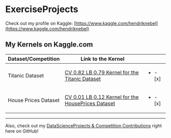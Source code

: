 # ExerciseProjects

Check out my profile on Kaggle: [https://www.kaggle.com/hendriknebel](https://www.kaggle.com/hendriknebel)

## My Kernels on Kaggle.com
| Dataset/Competition | Link to the Kernel ||
|---|---|---|
| Titanic Dataset | [CV 0.82 LB 0.79 Kernel for the Titanic Dataset](https://www.kaggle.com/code/hendriknebel/cv-0-82-lb-0-79-kernel-for-the-titanic-dataset) | <ul><li>- [x] </li></ul> |
| House Prices Dataset | [CV 0.01 LB 0.12 Kernel for the HousePrices Dataset](https://www.kaggle.com/code/hendriknebel/cv-0-01-lb-0-12-kernel-for-the-houseprices-dataset) | <ul><li>- [x] </li></ul> |

---

Also, check out my [DataScienceProjects & Competition Contributions](https://github.com/hendriknebel/DataScienceProjects) right here on GitHub!
